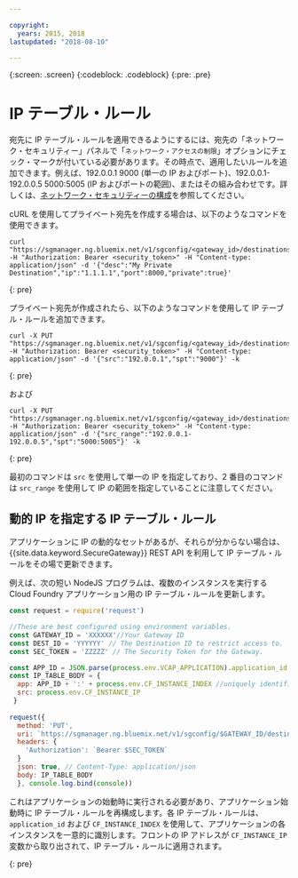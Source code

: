 ```yaml
---

copyright:
  years: 2015, 2018
lastupdated: "2018-08-10"

---
```

{:screen: .screen}
{:codeblock: .codeblock}
{:pre: .pre}

# IP テーブル・ルール

宛先に IP テーブル・ルールを適用できるようにするには、宛先の「ネットワーク・セキュリティー」パネルで「`ネットワーク・アクセスの制限`」オプションにチェック・マークが付いている必要があります。その時点で、適用したいルールを追加できます。例えば、192.0.0.1 9000 (単一の IP およびポート)、192.0.0.1-192.0.0.5 5000:5005 (IP およびポートの範囲)、またはその組み合わせです。詳しくは、[ネットワーク・セキュリティーの構成](./securegateway_destination.html#configuring-network-security)を参照してください。

cURL を使用してプライベート宛先を作成する場合は、以下のようなコマンドを使用できます。

```
curl "https://sgmanager.ng.bluemix.net/v1/sgconfig/<gateway_id>/destinations" -H "Authorization: Bearer <security_token>" -H "Content-type: application/json" -d '{"desc":"My Private Destination","ip":"1.1.1.1","port":8000,"private":true}'
```
{: pre}

プライベート宛先が作成されたら、以下のようなコマンドを使用して IP テーブル・ルールを追加できます。

```
curl -X PUT "https://sgmanager.ng.bluemix.net/v1/sgconfig/<gateway_id>/destinations/<destination_id>/ipTableRule" -H "Authorization: Bearer <security_token>" -H "Content-type: application/json" -d '{"src":"192.0.0.1","spt":"9000"}' -k
```
{: pre}

および

```
curl -X PUT "https://sgmanager.ng.bluemix.net/v1/sgconfig/<gateway_id>/destinations/<destination_id>/ipTableRule" -H "Authorization: Bearer <security_token>" -H "Content-type: application/json" -d '{"src_range":"192.0.0.1-192.0.0.5","spt":"5000:5005"}' -k
```
{: pre}

最初のコマンドは `src` を使用して単一の IP を指定しており、2 番目のコマンドは `src_range` を使用して IP の範囲を指定していることに注意してください。

## 動的 IP を指定する IP テーブル・ルール

アプリケーションに IP の動的なセットがあるが、それらが分からない場合は、{{site.data.keyword.SecureGateway}} REST API を利用して IP テーブル・ルールをその場で更新できます。

例えば、次の短い NodeJS プログラムは、複数のインスタンスを実行する Cloud Foundry アプリケーション用の IP テーブル・ルールを更新します。

```javascript
const request = require('request')

//These are best configured using environment variables.
const GATEWAY_ID = 'XXXXXX'//Your Gateway ID
const DEST_ID = 'YYYYYY' // The Destination ID to restrict access to.
const SEC_TOKEN = 'ZZZZZ' // The Security Token for the Gateway.

const APP_ID = JSON.parse(process.env.VCAP_APPLICATION).application_id
const IP_TABLE_BODY = {
  app: APP_ID + ':' + process.env.CF_INSTANCE_INDEX //uniquely identifies the app and instance for ip table rule.
  src: process.env.CF_INSTANCE_IP 
 }
 
request({
  method: 'PUT',
  uri: `https://sgmanager.ng.bluemix.net/v1/sgconfig/$GATEWAY_ID/destinations/$DEST_ID/ipTableRule`
  headers: {
    'Authorization': `Bearer $SEC_TOKEN`
  }
  json: true, // Content-Type: application/json
  body: IP_TABLE_BODY
  }, console.log.bind(console)) 
```

これはアプリケーションの始動時に実行される必要があり、アプリケーション始動時に IP テーブル・ルールを再構成します。各 IP テーブル・ルールは、`application_id` および `CF_INSTANCE_INDEX` を使用して、アプリケーションの各インスタンスを一意的に識別します。フロントの IP アドレスが `CF_INSTANCE_IP` 変数から取り出されて、IP テーブル・ルールに適用されます。


{: pre}
